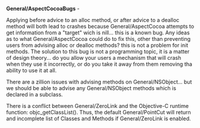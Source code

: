 **General/AspectCocoaBugs** - 

Applying before advice to an alloc method, or after advice to a dealloc method will both lead to crashes because General/AspectCocoa attempts to get information from a "target" wich is nill... this is a known bug. Any ideas as to what General/AspectCocoa could do to fix this, other than preventing users from advising alloc or dealloc methods?  this is not a problem for init methods.  The solution to this bug is not a programming topic, it is a matter of design theory... do you allow your users a mechanism that will crash when they use it incorrectly, or do you take it away from them removing tha ability to use it at all.

There are a zillion issues with advising methods on General/NSObject... but we should be able to advise any General/NSObject methods which is declared in a subclass.

There is a conflict between General/ZeroLink and the Objective-C runtime function: objc_getClassList().  Thus, the default General/PointCut will return and incomplete list of Classes and Methods if General/ZeroLink is enabled.